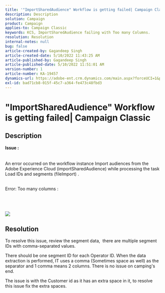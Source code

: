 ```yaml
---
title: '"ImportSharedAudience" Workflow is getting failed| Campaign Classic'
description: Description
solution: Campaign
product: Campaign
applies-to: Campaign Classic
keywords: KCS, ImportSharedAudience failing with Too many Columns.
resolution: Resolution
internal-notes: null
bug: false
article-created-by: Gagandeep Singh
article-created-date: 5/10/2022 11:43:25 AM
article-published-by: Gagandeep Singh
article-published-date: 5/10/2022 11:51:01 AM
version-number: 1
article-number: KA-19457
dynamics-url: https://adobe-ent.crm.dynamics.com/main.aspx?forceUCI=1&pagetype=entityrecord&etn=knowledgearticle&id=a7ccf962-56d0-ec11-a7b5-00224809c556
exl-id: bad71cb8-015f-45c7-a364-fe473c48fbd3
---
```

# "ImportSharedAudience" Workflow is getting failed| Campaign Classic

## Description

<b>Issue :</b>
<br> <br><br>An error occurred on the workflow instance Import audiences from the Adobe Experience Cloud (importSharedAudience) while processing the task Load IDs and segments (fileImport) .

<br>Error: Too many columns :

<br> <br><br>![](https://adobe.sharepoint.com/sites/D365EntAttachments/account/604485c9-a5ed-e811-a94a-000d3a34e4b0/incident/E-000185882/Fileimport%20Error.png)

## Resolution


To resolve this issue, review the segment data,  there are multiple segment IDs with comma-separated values.

 There should be one segment ID for each Operator ID. When the data extraction is performed, IT uses a comma (Sometimes space as well) as the separator and 1 comma means 2 columns. There is no issue on camping's end.

 The issue is with the Customer id as it has an extra space in it, to resolve this issue fix the extra spaces.
